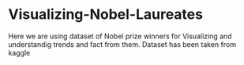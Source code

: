 # Visualizing-Nobel-Laureates
Here we are using dataset of Nobel prize winners for Visualizing and understandig trends and fact from them.
Dataset has been taken from kaggle
